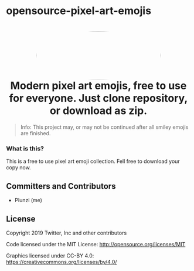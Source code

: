 # opensource-pixel-art-emojis

<h1 align="center">
  <img src="https://i.imgur.com/c3B5oup.png" width="340" height="131" style="border-radius: 50%;"/>
  <br />
  Modern pixel art emojis, free to use for everyone. Just clone repository, or download as zip.
</h1>

> Info: This project may, or may not be continued after all smiley emojis are finished.

### What is this?

This is a free to use pixel art emoji collection.
Fell free to download your copy now.

## Committers and Contributors

* Plunzi (me)

## License

Copyright 2019 Twitter, Inc and other contributors

Code licensed under the MIT License: <http://opensource.org/licenses/MIT>

Graphics licensed under CC-BY 4.0: <https://creativecommons.org/licenses/by/4.0/>
